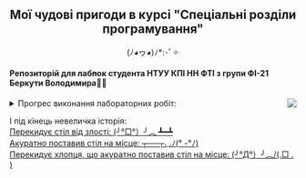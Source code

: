 <h2 align="center">Мої чудові пригоди в курсі "Спеціальні розділи програмування"</h2>
<p align="center">(ﾉ◕ヮ◕)ﾉ*:･ﾟ✧</p>

#### Репозиторій для лаб<s>п</s>ок студента НТУУ КПІ НН ФТІ з групи ФІ-21 Беркути Володимира:man_technologist:

<img align="right" src="https://media.discordapp.net/attachments/755156426548314265/770221342317346816/672069769851305984.gif">

<details>
<summary>Прогрес виконання лабораторних робіт:</summary>

>- [x] Лабораторна робота №1 ***(Kaggle.com)***
>- [x] Лабораторна робота №2 ***(Наука про дані: підготовчий етап)***
>- [x] Лабораторна робота №3 ***(Наука про дані: обмін результатами та початковий аналіз)***
>- [x] Лабораторна робота №4 ***(Структури для роботи з великими обсягами даних в Python)**
>- [ ] Лабораторна робота №5 ***(Сценарії обробки багатоспектральних супутникових зображень)***
>- [ ] __Dont exist?__

</details>

І під кінець невеличка історія:</br>
[Перекидує стіл від злості: (╯°□°）╯︵ ┻━┻](https://www.youtube.com/watch?v=dQw4w9WgXcQ)</br>
[Акуратно поставив стіл на місце: ┬──┬◡ﾉ(° -°ﾉ)](https://www.youtube.com/watch?v=dQw4w9WgXcQ)</br>
[Перекидує хлопця, що акуратно поставив стіл на місце: (╯°Д°）╯︵/(.□ . \)](https://www.youtube.com/watch?v=dQw4w9WgXcQ)
